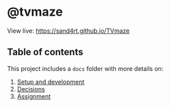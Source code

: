 # @tvmaze

View live: https://sand4rt.github.io/TVmaze

## Table of contents

This project includes a `docs` folder with more details on:

1. [Setup and development](docs/Setup.md)
2. [Decisions](docs/Decisions.md)
3. [Assignment](docs/Assignment.md)
